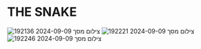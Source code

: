 # THE SNAKE
![צילום מסך 2024-09-09 192136](https://github.com/user-attachments/assets/b0c17b60-0392-4ff5-ae89-84079a10c5e9)
![צילום מסך 2024-09-09 192221](https://github.com/user-attachments/assets/dfe8e6a2-8746-4d61-b5f1-19c5059ab02d)
![צילום מסך 2024-09-09 192246](https://github.com/user-attachments/assets/eb247a19-a64e-4473-9f3a-525049b7fbfb)
